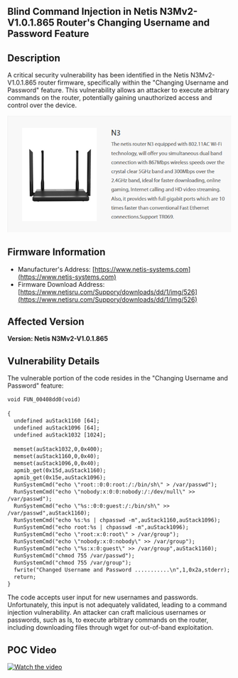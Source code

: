 ## Blind Command Injection in Netis N3Mv2-V1.0.1.865 Router's Changing Username and Password Feature

## Description

A critical security vulnerability has been identified in the Netis N3Mv2-V1.0.1.865 router firmware, specifically within the "Changing Username and Password" feature. This vulnerability allows an attacker to execute arbitrary commands on the router, potentially gaining unauthorized access and control over the device.

![image-1](images/1.png)

## Firmware Information

* Manufacturer's Address: [https://www.netis-systems.com](https://www.netis-systems.com)
* Firmware Download Address: [https://www.netisru.com/Suppory/downloads/dd/1/img/526](https://www.netisru.com/Suppory/downloads/dd/1/img/526)

## Affected Version

**Version: Netis N3Mv2-V1.0.1.865**

## Vulnerability Details

The vulnerable portion of the code resides in the "Changing Username and Password" feature:

```
void FUN_00408dd0(void)

{
  undefined auStack1160 [64];
  undefined auStack1096 [64];
  undefined auStack1032 [1024];
  
  memset(auStack1032,0,0x400);
  memset(auStack1160,0,0x40);
  memset(auStack1096,0,0x40);
  apmib_get(0x15d,auStack1160);
  apmib_get(0x15e,auStack1096);
  RunSystemCmd("echo \"root::0:0:root:/:/bin/sh\" > /var/passwd");
  RunSystemCmd("echo \"nobody:x:0:0:nobody:/:/dev/null\" >> /var/passwd");
  RunSystemCmd("echo \"%s::0:0:guest:/:/bin/sh\" >> /var/passwd",auStack1160);
  RunSystemCmd("echo %s:%s | chpasswd -m",auStack1160,auStack1096);
  RunSystemCmd("echo root:%s | chpasswd -m",auStack1096);
  RunSystemCmd("echo \"root:x:0:root\" > /var/group");
  RunSystemCmd("echo \"nobody:x:0:nobody\" >> /var/group");
  RunSystemCmd("echo \"%s:x:0:guest\" >> /var/group",auStack1160);
  RunSystemCmd("chmod 755 /var/passwd");
  RunSystemCmd("chmod 755 /var/group");
  fwrite("Changed Username and Password ...........\n",1,0x2a,stderr);
  return;
}
```
The code accepts user input for new usernames and passwords. Unfortunately, this input is not adequately validated, leading to a command injection vulnerability. An attacker can craft malicious usernames or passwords, such as ls, to execute arbitrary commands on the router, including downloading files through wget for out-of-band exploitation.


## POC Video

[![Watch the video](https://img.youtube.com/vi/pGxg0RLarSc/maxresdefault.jpg)](https://youtu.be/pGxg0RLarSc)